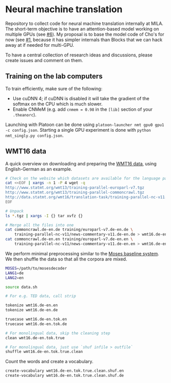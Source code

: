 # Neural machine translation

Repository to collect code for neural machine translation internally at MILA. The short-term objective is to have an attention-based model working on multiple GPUs (see [#6](https://github.com/bartvm/nmt/issues/6)). My proposal is to base the model code of Cho's for now (see [#1](https://github.com/bartvm/nmt/issues/1), because it has simpler internals than Blocks that we can hack away at if needed for multi-GPU.

To have a central collection of research ideas and discussions, please create issues and comment on them.

## Training on the lab computers

To train efficiently, make sure of the following:

* Use cuDNN 4; if cuDNN is disabled it will take the gradient of the softmax on the CPU which is much slower.
* Enable CNMeM (e.g. add `cnmem = 0.98` in the `[lib]` section of your `.theanorc`).

Launching with Platoon can be done using `platoon-launcher nmt gpu0 gpu1 -c config.json`. Starting a single GPU experiment is done with `python nmt_singly.py config.json`.

## WMT16 data

A quick overview on downloading and preparing the [WMT16
data](http://www.statmt.org/wmt16/translation-task.html), using
English-German as an example.

```bash
# Check on the website which datasets are available for the language pair
cat <<EOF | xargs -n 1 -P 4 wget -q
http://www.statmt.org/wmt13/training-parallel-europarl-v7.tgz
http://www.statmt.org/wmt13/training-parallel-commoncrawl.tgz
http://data.statmt.org/wmt16/translation-task/training-parallel-nc-v11.tgz
EOF

# Unpack
ls *.tgz | xargs -I {} tar xvfz {}

# Merge all the files into one
cat commoncrawl.de-en.de training/europarl-v7.de-en.de \
    training-parallel-nc-v11/news-commentary-v11.de-en.de > wmt16.de-en.de
cat commoncrawl.de-en.en training/europarl-v7.de-en.en \
    training-parallel-nc-v11/news-commentary-v11.de-en.en > wmt16.de-en.en
```

We perform minimal preprocessing similar to the [Moses baseline
system](http://www.statmt.org/moses/?n=Moses.Baseline). We then shuffle the
data so that all the corpora are mixed.

```bash
MOSES=/path/to/mosesdecoder
LANG1=de
LANG2=en

source data.sh

# For e.g. TED data, call strip

tokenize wmt16.de-en.en
tokenize wmt16.de-en.de

truecase wmt16.de-en.tok.en
truecase wmt16.de-en.tok.de

# For monolingual data, skip the cleaning step
clean wmt16.de-en.tok.true

# For monolingual data, just use `shuf infile > outfile`
shuffle wmt16.de-en.tok.true.clean
```

Count the words and create a vocabulary.

```bash
create-vocabulary wmt16.de-en.tok.true.clean.shuf.en
create-vocabulary wmt16.de-en.tok.true.clean.shuf.de
```
